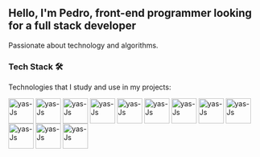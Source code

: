 <h2>Hello, I'm Pedro, front-end programmer looking for a full stack developer</h2>

Passionate about technology and algorithms.

### Tech Stack 🛠️

Technologies that I study and use in my projects:

<div>
  <img align="center" alt="yas-Js" height="50" width="50" src="https://cdn.jsdelivr.net/gh/devicons/devicon/icons/html5/html5-original.svg" />
  <img align="center" alt="yas-Js" height="50" width="50" src="https://cdn.jsdelivr.net/gh/devicons/devicon/icons/css3/css3-original.svg" /> 
  <img align="center" alt="yas-Js" height="50" width="50" src="https://cdn.jsdelivr.net/gh/devicons/devicon/icons/javascript/javascript-original.svg" />        
  <img align="center" alt="yas-Js" height="50" width="50" src="https://cdn.jsdelivr.net/gh/devicons/devicon/icons/java/java-original.svg" />
  <img align="center" alt="yas-Js" height="50" width="50" src="https://cdn.jsdelivr.net/gh/devicons/devicon/icons/python/python-original.svg" />
  <img align="center" alt="yas-Js" height="50" width="50" src="https://cdn.jsdelivr.net/gh/devicons/devicon/icons/git/git-original.svg" />
  <img align="center" alt="yas-Js" height="50" width="50" src="https://cdn.jsdelivr.net/gh/devicons/devicon/icons/nodejs/nodejs-original.svg" />
  <img align="center" alt="yas-Js" height="50" width="50" src="https://cdn.jsdelivr.net/gh/devicons/devicon/icons/sass/sass-original.svg" />
  <img align="center" alt="yas-Js" height="50" width="50" src="https://cdn.jsdelivr.net/gh/devicons/devicon/icons/bootstrap/bootstrap-original.svg" />
  <img align="center" alt="yas-Js" height="50" width="50" src="https://cdn.jsdelivr.net/gh/devicons/devicon/icons/react/react-original.svg" />
  <img align="center" alt="yas-Js" height="50" width="50" src="https://cdn.jsdelivr.net/gh/devicons/devicon/icons/mysql/mysql-original.svg" />
  <img align="center" alt="yas-Js" height="50" width="50" src="https://cdn.jsdelivr.net/gh/devicons/devicon/icons/mongodb/mongodb-original.svg" />
</div>
          
